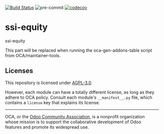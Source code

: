 [![Build Status](https://travis-ci.com/open-synergy/ssi-equity.svg?branch=14.0)](https://travis-ci.com/open-synergy/ssi-equity)
![pre-commit](https://github.com/open-synergy/ssi-equity/actions/workflows/pre-commit.yml/badge.svg)
[![codecov](https://codecov.io/gh/open-synergy/ssi-equity/branch/14.0/graph/badge.svg)](https://codecov.io/gh/open-synergy/ssi-equity)

<!-- /!\ do not modify above this line -->

# ssi-equity

ssi-equity

<!-- /!\ do not modify below this line -->

<!-- prettier-ignore-start -->

[//]: # (addons)

This part will be replaced when running the oca-gen-addons-table script from OCA/maintainer-tools.

[//]: # (end addons)

<!-- prettier-ignore-end -->

## Licenses

This repository is licensed under [AGPL-3.0](LICENSE).

However, each module can have a totally different license, as long as they adhere to OCA
policy. Consult each module's `__manifest__.py` file, which contains a `license` key
that explains its license.

----

OCA, or the [Odoo Community Association](http://odoo-community.org/), is a nonprofit
organization whose mission is to support the collaborative development of Odoo features
and promote its widespread use.
